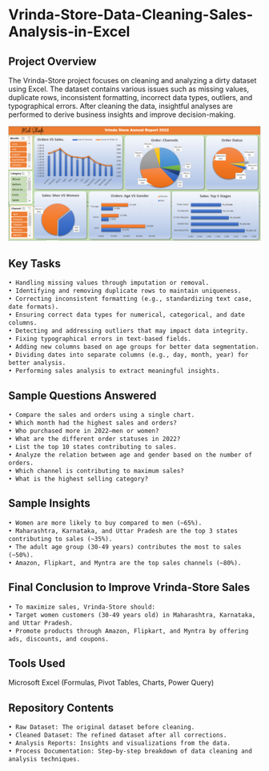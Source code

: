 # Vrinda-Store-Data-Cleaning-Sales-Analysis-in-Excel
## Project Overview
The Vrinda-Store project focuses on cleaning and analyzing a dirty dataset using Excel. The dataset contains various issues such as missing values, duplicate rows, inconsistent formatting, incorrect data types, outliers, and typographical errors. After cleaning the data, insightful analyses are performed to derive business insights and improve decision-making.

![Project Logo](https://github.com/mih-shanto/Vrinda-Store-Data-Cleaning-Sales-Analysis-in-Excel/blob/main/Project%20File/Project%20Image.png)

## Key Tasks
	• Handling missing values through imputation or removal.
	• Identifying and removing duplicate rows to maintain uniqueness.
	• Correcting inconsistent formatting (e.g., standardizing text case, date formats).
	• Ensuring correct data types for numerical, categorical, and date columns.
	• Detecting and addressing outliers that may impact data integrity.
	• Fixing typographical errors in text-based fields.
	• Adding new columns based on age groups for better data segmentation.
	• Dividing dates into separate columns (e.g., day, month, year) for better analysis.
	• Performing sales analysis to extract meaningful insights. 

## Sample Questions Answered
	• Compare the sales and orders using a single chart.
	• Which month had the highest sales and orders?
	• Who purchased more in 2022—men or women?
	• What are the different order statuses in 2022?
	• List the top 10 states contributing to sales.
	• Analyze the relation between age and gender based on the number of orders.
	• Which channel is contributing to maximum sales?
	• What is the highest selling category?

## Sample Insights
	• Women are more likely to buy compared to men (~65%).
	• Maharashtra, Karnataka, and Uttar Pradesh are the top 3 states contributing to sales (~35%).
	• The adult age group (30-49 years) contributes the most to sales (~50%).
	• Amazon, Flipkart, and Myntra are the top sales channels (~80%).

## Final Conclusion to Improve Vrinda-Store Sales
	• To maximize sales, Vrinda-Store should:
	• Target women customers (30-49 years old) in Maharashtra, Karnataka, and Uttar Pradesh.
	• Promote products through Amazon, Flipkart, and Myntra by offering ads, discounts, and coupons.

## Tools Used
Microsoft Excel (Formulas, Pivot Tables, Charts, Power Query)

## Repository Contents
	• Raw Dataset: The original dataset before cleaning.
	• Cleaned Dataset: The refined dataset after all corrections.
	• Analysis Reports: Insights and visualizations from the data.
	• Process Documentation: Step-by-step breakdown of data cleaning and analysis techniques.
